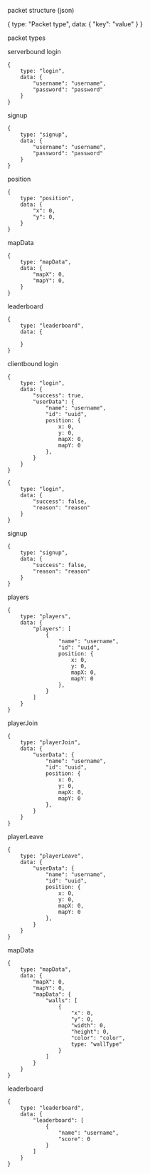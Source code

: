 packet structure (json)

{
    type: "Packet type",
    data: {
        "key": "value"
    }
}

packet types

serverbound
login
    
    {
        type: "login",
        data: {
            "username": "username",
            "password": "password"
        }
    }

signup

    {
        type: "signup",
        data: {
            "username": "username",
            "password": "password"
        }
    }

position

    {
        type: "position",
        data: {
            "x": 0,
            "y": 0,
        }
    }

mapData

    {
        type: "mapData",
        data: {
            "mapX": 0,
            "mapY": 0,
        }
    }

leaderboard

    {
        type: "leaderboard",
        data: {
            
        }
    }


clientbound
login

    {
        type: "login",
        data: {
            "success": true,
            "userData": {
                "name": "username",
                "id": "uuid",
                position: {
                    x: 0,
                    y: 0,
                    mapX: 0,
                    mapY: 0
                },
            }
        }
    }

    {
        type: "login",
        data: {
            "success": false,
            "reason": "reason"
        }
    }

signup

    {
        type: "signup",
        data: {
            "success": false,
            "reason": "reason"
        }
    }

players

    {
        type: "players",
        data: {
            "players": [
                {
                    "name": "username",
                    "id": "uuid",
                    position: {
                        x: 0,
                        y: 0,
                        mapX: 0,
                        mapY: 0
                    },
                }
            ]
        }
    }

playerJoin

    {
        type: "playerJoin",
        data: {
            "userData": {
                "name": "username",
                "id": "uuid",
                position: {
                    x: 0,
                    y: 0,
                    mapX: 0,
                    mapY: 0
                },
            }
        }
    }

playerLeave

    {
        type: "playerLeave",
        data: {
            "userData": {
                "name": "username",
                "id": "uuid",
                position: {
                    x: 0,
                    y: 0,
                    mapX: 0,
                    mapY: 0
                },
            }
        }
    }

mapData

    {
        type: "mapData",
        data: {
            "mapX": 0,
            "mapY": 0,
            "mapData": {
                "walls": [
                    {
                        "x": 0,
                        "y": 0,
                        "width": 0,
                        "height": 0,
                        "color": "color",
                        type: "wallType"
                    }
                ]
            }
        }
    }

leaderboard

    {
        type: "leaderboard",
        data: {
            "leaderboard": [
                {
                    "name": "username",
                    "score": 0
                }
            ]
        }
    }

